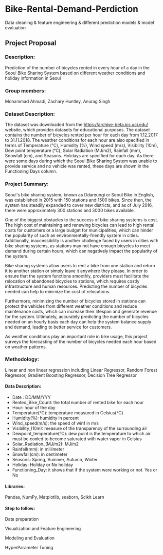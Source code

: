 # Bike-Rental-Demand-Perdiction
Data cleaning &amp; feature engineering &amp; different prediction models &amp; model evaluation

## Project Proposal
 
### Description:

Prediction of the number of bicycles rented in every hour of a day in the Seoul Bike Sharing System based on different weather conditions and holiday information in Seoul

### Group members:

Mohammad Ahmadi, Zachary Huntley, Anurag Singh

### Dataset Description:

The dataset was downloaded from the https://archive-beta.ics.uci.edu/ website, which provides datasets for educational purposes. The dataset contains the number of bicycles rented per hour for each day from 1.12.2017 to 31.11.2018. The weather conditions for each hour are also specified in terms of Temperature (°C), Humidity (%), Wind speed (m/s), Visibility (10m), Dew point temperature (°C), Solar Radiation (MJ/m2), Rainfall (mm), Snowfall (cm), and Seasons. Holidays are specified for each day. As there were some days during which the Seoul Bike Sharing System was unable to provide service and no vehicle was rented, these days are shown in the Functioning Days column.

### Project Summary:

Seoul's bike sharing system, known as Ddareungi or Seoul Bike in English, was established in 2015 with 150 stations and 1500 bikes. Since then, the system has steadily expanded to cover new districts, and as of July 2016, there were approximately 300 stations and 3000 bikes available.

One of the biggest obstacles to the success of bike sharing systems is cost. The high cost of maintaining and renewing bicycles can lead to high rental costs for customers or a large budget for municipalities, which can hinder the popularity of such an environmentally-friendly system in cities. Additionally, inaccessibility is another challenge faced by users in cities with bike sharing systems, as stations may not have enough bicycles to meet demand during certain hours, which can negatively impact the popularity of the system.

Bike sharing systems allow users to rent a bike from one station and return it to another station or simply leave it anywhere they please. In order to ensure that the system functions smoothly, providers must facilitate the relocation of abandoned bicycles to stations, which requires costly infrastructure and human resources. Predicting the number of bicycles needed can help to minimize the cost of relocations.

Furthermore, minimizing the number of bicycles stored in stations can protect the vehicles from different weather conditions and reduce maintenance costs, which can increase their lifespan and generate revenue for the system. Ultimately, accurately predicting the number of bicycles needed on an hourly basis each day can help the system balance supply and demand, leading to better service for customers.

As weather conditions play an important role in bike usage, this project surveys the forecasting of the number of bicycles needed each hour based on weather patterns.

### Methodology:

Linear and non linear regression including Linear Regressor, Random Forest Regressor, Gradient Boosting Regressor, Decision Tree Regressor

#### Data Description:

- Date : DD/MM/YYY
- Rented_Bike_Count: the total number of rented bike for each hour
- Hour: hour of the day
- Temperature(°C): temperature measured in Celsius(°C)
- Humidity(%): humidity in percent 
- Wind_speed(m/s): the speed of winf in m/s
- Visibility_(10m): measure of the transparency of the surrounding air
- Dewpoint_temperature(°C): dew point is the temperature to which air must be cooled to become saturated with water vapor in Celsius
- Solar_Radiation_(MJ/m2):  MJ/m2
- Rainfall(mm): in millimeter 
- Snowfall(cm): in centimeter 
- Seasons: Spring, Summer, Autumn,  Winter
- Holiday: Holiday or No holiday
- Functioning_Day: it shows that if the system were working or not. Yes or No

#### Libraries: 

Pandas,
NumPy,
Matplotlib,
seaborn,
Scikit Learn

#### Step to follow:

Data preparation 

Visualization and Feature Engineering

Modeling and Evaluation

HyperParameter Tuning
